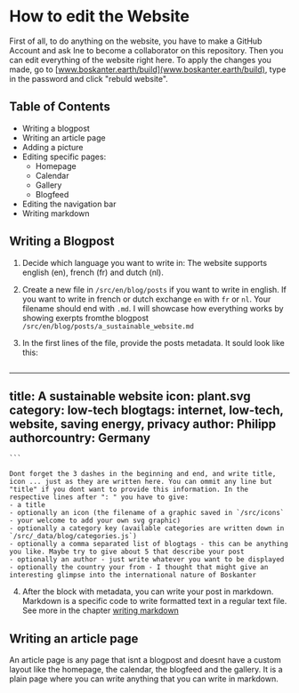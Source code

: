 # How to edit the Website

First of all, to do anything on the website, you have to make a GitHub Account and ask Ine to become a collaborator on this repository. Then you can edit everything of the website right here. To apply the changes you made, go to [www.boskanter.earth/build](www.boskanter.earth/build), type in the password and click "rebuld website".

## Table of Contents

- Writing a blogpost
- Writing an article page
- Adding a picture
- Editing specific pages:
	+ Homepage
	+ Calendar
	+ Gallery
	+ Blogfeed
- Editing the navigation bar
- Writing markdown

## Writing a Blogpost
1. Decide which language you want to write in: The website supports english (en), french (fr) and dutch (nl). 
2. Create a new file in `/src/en/blog/posts` if you want to write in english. If you want to write in french or dutch exchange `en` with `fr` or `nl`. Your filename should end with `.md`. I will showcase how everything works by showing exerpts fromthe blogpost `/src/en/blog/posts/a_sustainable_website.md`

3. In the first lines of the file, provide the posts metadata. It sould look like this:

	```
---
title: A sustainable website
icon: plant.svg
category: low-tech
blogtags: internet, low-tech, website, saving energy, privacy
author: Philipp
authorcountry: Germany
---
	```

	Dont forget the 3 dashes in the beginning and end, and write title, icon ... just as they are written here. You can ommit any line but "title" if you dont want to provide this information. In the respective lines after ": " you have to give: 
	- a title
	- optionally an icon (the filename of a graphic saved in `/src/icons` - your welcome to add your own svg graphic)
	- optionally a category key (available categories are written down in `/src/_data/blog/categories.js`)
	- optionally a comma separated list of blogtags - this can be anything you like. Maybe try to give about 5 that describe your post
	- optionally an author - just write whatever you want to be displayed
	- optionally the country your from - I thought that might give an interesting glimpse into the international nature of Boskanter
	
4. After the block with metadata, you can write your post in markdown. Markdown is a specific code to write formatted text in a regular text file. See more in the chapter [writing markdown](#writing_markdwown)


## Writing an article page
An article page is any page that isnt a blogpost and doesnt have a custom layout like the homepage, the calendar, the blogfeed and the gallery. It is a plain page where you can write anything that you can write in markdown.